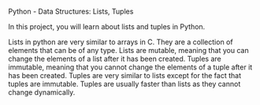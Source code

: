 Python - Data Structures: Lists, Tuples

In this project, you will learn about lists and tuples in Python.

Lists in python are very similar to arrays in C. They are a collection of elements that can be of any type. Lists are mutable, meaning that you can change the elements of a list after it has been created. Tuples are immutable, meaning that you cannot change the elements of a tuple after it has been created. 
Tuples are very similar to lists except for the fact that tuples are immutable. Tuples are usually faster than lists as they cannot change dynamically.
